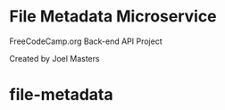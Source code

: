 File Metadata Microservice
======================

FreeCodeCamp.org Back-end API Project

Created by Joel Masters
# file-metadata
